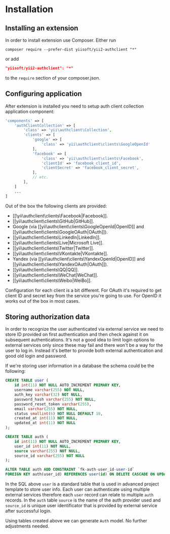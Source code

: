 Installation
============

## Installing an extension

In order to install extension use Composer. Either run
                                            
```
composer require --prefer-dist yiisoft/yii2-authclient "*"
```

or add

```json
"yiisoft/yii2-authclient": "*"
```
to the `require` section of your composer.json.

## Configuring application

After extension is installed you need to setup auth client collection application component:

```php
'components' => [
    'authClientCollection' => [
        'class' => 'yii\authclient\Collection',
        'clients' => [
            'google' => [
                'class' => 'yii\authclient\clients\GoogleOpenId'
            ],
            'facebook' => [
                'class' => 'yii\authclient\clients\Facebook',
                'clientId' => 'facebook_client_id',
                'clientSecret' => 'facebook_client_secret',
            ],
            // etc.
        ],
    ]
    ...
]
```

Out of the box the following clients are provided:

- [[\yii\authclient\clients\Facebook|Facebook]].
- [[yii\authclient\clients\GitHub|GitHub]].
- Google (via [[yii\authclient\clients\GoogleOpenId|OpenID]] and [[yii\authclient\clients\GoogleOAuth|OAuth]]).
- [[yii\authclient\clients\LinkedIn|LinkedIn]].
- [[yii\authclient\clients\Live|Microsoft Live]].
- [[yii\authclient\clients\Twitter|Twitter]].
- [[yii\authclient\clients\VKontakte|VKontakte]].
- Yandex (via [[yii\authclient\clients\YandexOpenId|OpenID]] and [[yii\authclient\clients\YandexOAuth|OAuth]]).
- [[yii\authclient\clients\QQ|QQ]].
- [[yii\authclient\clients\WeChat|WeChat]].
- [[yii\authclient\clients\Weibo|WeiBo]].

Configuration for each client is a bit different. For OAuth it's required to get client ID and secret key from
the service you're going to use. For OpenID it works out of the box in most cases.

## Storing authorization data

In order to recognize the user authenticated via external service we need to store ID provided on first authentication
and then check against it on subsequent authentications. It's not a good idea to limit login options to external
services only since these may fail and there won't be a way for the user to log in. Instead it's better to provide
both external authentication and good old login and password.

If we're storing user information in a database the schema could be the following:

```sql
CREATE TABLE user (
    id int(11) NOT NULL AUTO_INCREMENT PRIMARY KEY,
    username varchar(255) NOT NULL,
    auth_key varchar(32) NOT NULL,
    password_hash varchar(255) NOT NULL,
    password_reset_token varchar(255),
    email varchar(255) NOT NULL,
    status smallint(6) NOT NULL DEFAULT 10,
    created_at int(11) NOT NULL,
    updated_at int(11) NOT NULL
);

CREATE TABLE auth (
    id int(11) NOT NULL AUTO_INCREMENT PRIMARY KEY,
    user_id int(11) NOT NULL,
    source varchar(255) NOT NULL,
    source_id varchar(255) NOT NULL
);

ALTER TABLE auth ADD CONSTRAINT `fk-auth-user_id-user-id`
FOREIGN KEY auth(user_id) REFERENCES user(id) ON DELETE CASCADE ON UPDATE CASCADE;
```

In the SQL above `user` is a standard table that is used in advanced project template to store user
info. Each user can authenticate using multiple external services therefore each `user` record can relate to
multiple `auth` records. In the `auth` table `source` is the name of the auth provider used and `source_id` is
unique user identificator that is provided by external service after successful login.

Using tables created above we can generate `Auth` model. No further adjustments needed.

